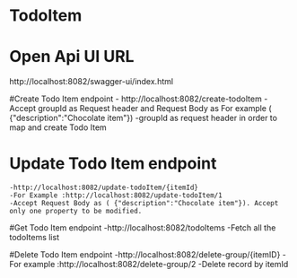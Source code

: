 # TodoItem

# Open Api UI URL
http://localhost:8082/swagger-ui/index.html 

#Create Todo Item endpoint
	- http://localhost:8082/create-todoItem
	- Accept groupId as Request header and Request Body as For example ( {"description":"Chocolate item"})
	-groupId as request header in order to map and  create Todo Item

# Update Todo Item endpoint
	-http://localhost:8082/update-todoItem/{itemId} 
	-For Example :http://localhost:8082/update-todoItem/1
	-Accept Request Body as ( {"description":"Chocolate item"}). Accept only one property to be modified.
	
#Get Todo Item endpoint
	-http://localhost:8082/todoItems
	-Fetch all the todoItems list

#Delete Todo Item endpoint
	-http://localhost:8082/delete-group/{itemID}
	-For example :http://localhost:8082/delete-group/2
	-Delete record by itemId


	